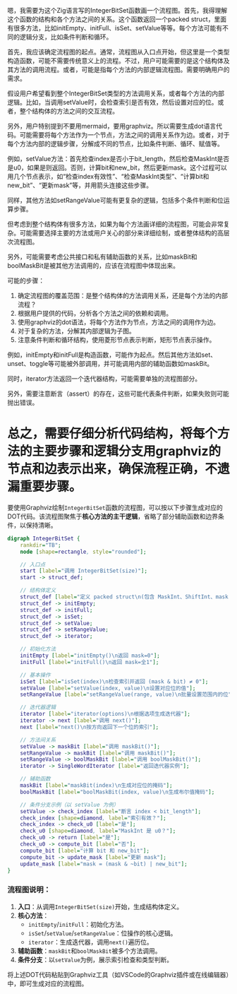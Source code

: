 嗯，我需要为这个Zig语言写的IntegerBitSet函数画一个流程图。首先，我得理解这个函数的结构和各个方法之间的关系。这个函数返回一个packed struct，里面有很多方法，比如initEmpty、initFull、isSet、setValue等等。每个方法可能有不同的逻辑分支，比如条件判断和循环。

首先，我应该确定流程图的起点。通常，流程图从入口点开始，但这里是一个类型构造函数，可能不需要传统意义上的流程。不过，用户可能需要的是这个结构体及其方法的调用流程。或者，可能是指每个方法的内部逻辑流程图。需要明确用户的需求。

假设用户希望看到整个IntegerBitSet类型的方法调用关系，或者每个方法的内部逻辑。比如，当调用setValue时，会检查索引是否有效，然后设置对应的位。或者，整个结构体的方法之间的交互流程。

另外，用户特别提到不要用mermaid，要用graphviz。所以需要生成dot语言代码。可能需要将每个方法作为一个节点，方法之间的调用关系作为边。或者，对于每个方法内部的逻辑步骤，分解成不同的节点，比如条件判断、循环、赋值等。

例如，setValue方法：首先检查index是否小于bit_length，然后检查MaskInt是否是u0，如果是则返回。否则，计算bit和new_bit，然后更新mask。这个过程可以用几个节点表示，如“检查index有效性”、“检查MaskInt类型”、“计算bit和new_bit”、“更新mask”等，并用箭头连接这些步骤。

同样，其他方法如setRangeValue可能有更复杂的逻辑，包括多个条件判断和位运算步骤。

但考虑到整个结构体有很多方法，如果为每个方法画详细的流程图，可能会非常复杂。可能需要选择主要的方法或用户关心的部分来详细绘制，或者整体结构的高层次流程图。

另外，可能需要考虑公共接口和私有辅助函数的关系，比如maskBit和boolMaskBit是被其他方法调用的，应该在流程图中体现出来。

可能的步骤：
1. 确定流程图的覆盖范围：是整个结构体的方法调用关系，还是每个方法的内部流程？
2. 根据用户提供的代码，分析各个方法之间的依赖和调用。
3. 使用graphviz的dot语法，将每个方法作为节点，方法之间的调用作为边。
4. 对于复杂的方法，分解其内部逻辑为子图。
5. 注意条件判断和循环结构，使用菱形节点表示判断，矩形节点表示操作。

例如，initEmpty和initFull是构造函数，可能作为起点。然后其他方法如set、unset、toggle等可能被外部调用，并可能调用内部的辅助函数如maskBit。

同时，iterator方法返回一个迭代器结构，可能需要单独的流程图部分。

另外，需要注意断言（assert）的存在，这些可能代表条件判断，如果失败则可能抛出错误。

总之，需要仔细分析代码结构，将每个方法的主要步骤和逻辑分支用graphviz的节点和边表示出来，确保流程正确，不遗漏重要步骤。
================================================
要使用Graphviz绘制`IntegerBitSet`函数的流程图，可以按以下步骤生成对应的DOT代码。该流程图聚焦于**核心方法的主干逻辑**，省略了部分辅助函数和边界条件，以保持清晰。

```dot
digraph IntegerBitSet {
    rankdir="TB";
    node [shape=rectangle, style="rounded"];

    // 入口点
    start [label="调用 IntegerBitSet(size)"];
    start -> struct_def;

    // 结构体定义
    struct_def [label="定义 packed struct\n(包含 MaskInt、ShiftInt、mask 字段)"];
    struct_def -> initEmpty;
    struct_def -> initFull;
    struct_def -> isSet;
    struct_def -> setValue;
    struct_def -> setRangeValue;
    struct_def -> iterator;

    // 初始化方法
    initEmpty [label="initEmpty()\n返回 mask=0"];
    initFull [label="initFull()\n返回 mask=全1"];

    // 基本操作
    isSet [label="isSet(index)\n检查索引并返回 (mask & bit) ≠ 0"];
    setValue [label="setValue(index, value)\n设置对应位的值"];
    setRangeValue [label="setRangeValue(range, value)\n批量设置范围内的位"];

    // 迭代器逻辑
    iterator [label="iterator(options)\n根据选项生成迭代器"];
    iterator -> next [label="调用 next()"];
    next [label="next()\n按方向返回下一个位的索引"];

    // 方法间关系
    setValue -> maskBit [label="调用 maskBit()"];
    setRangeValue -> maskBit [label="调用 maskBit()"];
    setRangeValue -> boolMaskBit [label="调用 boolMaskBit()"];
    iterator -> SingleWordIterator [label="返回迭代器实例"];

    // 辅助函数
    maskBit [label="maskBit(index)\n生成对应位的掩码"];
    boolMaskBit [label="boolMaskBit(index, value)\n生成布尔值掩码"];

    // 条件分支示例（以 setValue 为例）
    setValue -> check_index [label="断言 index < bit_length"];
    check_index [shape=diamond, label="索引有效？"];
    check_index -> check_u0 [label="是"];
    check_u0 [shape=diamond, label="MaskInt 是 u0？"];
    check_u0 -> return [label="是"];
    check_u0 -> compute_bit [label="否"];
    compute_bit [label="计算 bit 和 new_bit"];
    compute_bit -> update_mask [label="更新 mask"];
    update_mask [label="mask = (mask & ~bit) | new_bit"];
}
```

### 流程图说明：
1. **入口**：从调用`IntegerBitSet(size)`开始，生成结构体定义。
2. **核心方法**：
   - `initEmpty`/`initFull`：初始化方法。
   - `isSet`/`setValue`/`setRangeValue`：位操作的核心逻辑。
   - `iterator`：生成迭代器，调用`next()`遍历位。
3. **辅助函数**：`maskBit`和`boolMaskBit`被多个方法调用。
4. **条件分支**：以`setValue`为例，展示索引检查和类型判断。

将上述DOT代码粘贴到Graphviz工具（如VSCode的Graphviz插件或在线编辑器）中，即可生成对应的流程图。
